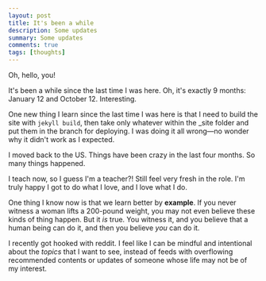 ```yaml
---
layout: post
title: It's been a while
description: Some updates
summary: Some updates
comments: true
tags: [thoughts]
---
```


Oh, hello, you!

It's been a while since the last time I was here. Oh, it's exactly 9 months: January 12 and October 12.
Interesting.

One new thing I learn since the last time I was here is that I need to build the site with `jekyll build`, then take only
whatever within the _site folder and put them in the branch for deploying. I was doing it all wrong—no wonder why
it didn't work as I expected.

I moved back to the US. Things have been crazy in the last four months. So many things happened.

I teach now, so I guess I'm a teacher?! Still feel very fresh in the role. I'm truly happy I got to do what I love,
and I love what I do.

One thing I know now is that we learn better by **example**. If you never witness a woman lifts a 200-pound weight,
you may not even believe these kinds of thing happen. But it *is* true. You witness it, and you believe that a human
being can do it, and then you believe *you* can do it.

I recently got hooked with reddit. I feel like I can be mindful and intentional about the *topics* that I want to
see, instead of feeds with overflowing recommended contents or updates of someone whose life may not be of my
interest.
